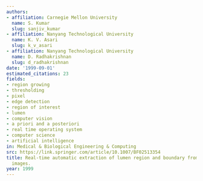 ```yaml
---
authors:
- affiliation: Carnegie Mellon University
  name: S. Kumar
  slug: sanjiv_kumar
- affiliation: Nanyang Technological University
  name: K. V. Asari
  slug: k_v_asari
- affiliation: Nanyang Technological University
  name: D. Radhakrishnan
  slug: d_radhakrishnan
date: '1999-09-01'
estimated_citations: 23
fields:
- region growing
- thresholding
- pixel
- edge detection
- region of interest
- lumen
- computer vision
- a priori and a posteriori
- real time operating system
- computer science
- artificial intelligence
in: Medical & Biological Engineering & Computing
src: https://link.springer.com/article/10.1007/BF02513354
title: Real-time automatic extraction of lumen region and boundary from endoscopic
  images.
year: 1999
---
```

